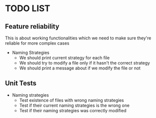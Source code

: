 # TODO LIST

## Feature reliability
This is about working functionalities which we need to make sure they're reliable for more complex cases

* Naming Strategies
	* We should print current strategy for each file
	* We should try to modify a file only if it hasn't the correct strategy
	* We should print a message about if we modify the file or not

## Unit Tests

* Naming strategies
	* Test existence of files with wrong naming strategies
	* Test if their current naming strategies is the wrong one
	* Test if their naming strategies was correctly modified
